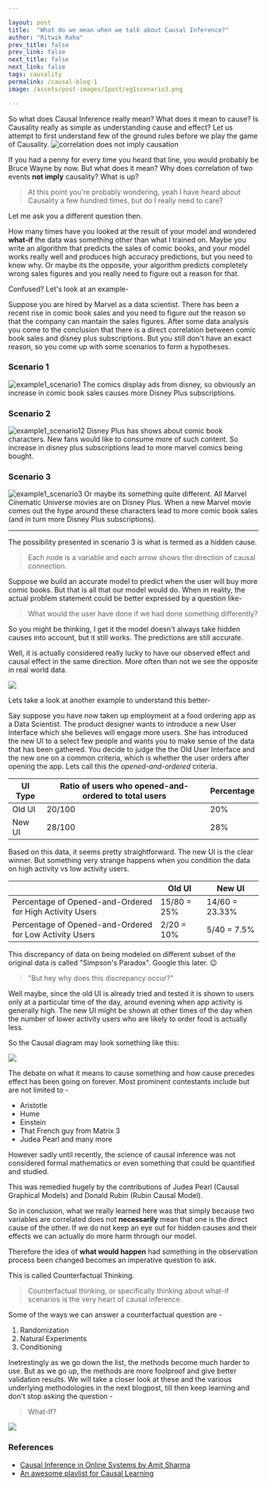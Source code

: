 ```yaml
---

layout: post
title:  "What do we mean when we talk about Causal Inference?"
author: "Ritwik Raha"
prev_title: false
prev_link: false
next_title: false
next_link: false
tags: causality
permalink: /causal-blog-1
image: /assets/post-images/1post/eg1scenario3.png

---
```


So what does Causal Inference really mean? What does it mean to cause? Is Causality really as simple as understanding cause and effect? Let us attempt to first understand few of the ground rules before we play the game of Causality.
![correlation does not imply causation]({{site.url}}/assets/post_images/1post/memecausal.png)

If you had a penny for every time you heard that line, you would probably be Bruce Wayne by now. But what does it mean? Why does correlation of two events **not imply** causality? What is up?

>At this point you're probably wondering, yeah I have heard about Causality a few hundred times, but do I really need to care?

Let me ask you a different question then.

How many times have you looked at the result of your model and wondered **what-if** the data was something other than what I trained on.
Maybe you write an algorithm that predicts the sales of comic books, and your model works really well and produces high accuracy predictions, but you need to know why.
Or maybe its the opposite, your algorithm predicts completely wrong sales figures and you really need to figure out a reason for that.

Confused? Let's look at an example- 

Suppose you are hired by Marvel as a data scientist. There has been a recent rise in comic book sales and you need to figure out the reason so that the company can mantain the sales figures. After some data analysis you come to the conclusion that there is a direct correlation between comic book sales and disney plus subscriptions. But you still don't have an exact reason, so you come up with some scenarios to form a hypotheses.

### Scenario 1
![example1_scenario1]({{site.url}}/assets/post_images/1post/eg1scenario1.png)
The comics display ads from disney, so obviously an increase in comic book sales causes more Disney Plus subscriptions.

### Scenario 2
![example1_scenario12]({{site.url}}/assets/post_images/1post/eg1scenario2.png)
Disney Plus has shows about comic book characters. New fans would like to consume more of such content. So increase in disney plus subscriptions lead to more marvel comics being bought.

### Scenario 3
![example1_scenario3]({{site.url}}/assets/post_images/1post/eg1scenario3.png)
Or maybe its something quite different. All Marvel Cinematic Universe movies are on Disney Plus. When a new Marvel movie comes out the hype around these characters lead to more comic book sales (and in turn more Disney Plus subscriptions).

----
The possibility presented in scenario 3 is what is termed as a hidden cause.

>Each node is a variable and each arrow shows the direction of causal connection.

Suppose we build an accurate model to predict when the user will buy more comic books. But that is all that our model would do. When in reality, the actual problem statement could be better expressed by a question like-


>What would the user have done if we had done something differently?

So you might be thinking, I get it the model doesn't always take hidden causes into account, but it still works. The predictions are still accurate.

Well, it is actually considered really lucky to have our observed effect and causal effect in the same direction. More often than not we see the opposite in real world data.

![]({{site.url}}/assets/post_images/1post/expectationreality.png)


Lets take a look at another example to understand this better- 

Say suppose you have now taken up employment at a food ordering app as a Data Scientist. The product designer wants to introduce a new User Interface which she believes will engage more users. She has introduced the new UI to a select few people and wants you to make sense of the data that has been gathered. You decide to judge the the Old User Interface and the new one on a common criteria, which is whether the user orders after opening the app. Lets call this the _opened-and-ordered_ criteria. 

| UI Type | Ratio of users who  opened-and-ordered  to total users | Percentage |
|---------|--------------------------------------------------------|------------|
| Old UI  | 20/100                                                 | 20%        |
| New UI  | 28/100                                                 | 28%        |

Based on this data, it seems pretty straightforward. The new UI is the clear winner. But something very strange happens when you condition the data on high activity vs low activity users.

|                                                          | Old UI      | New UI         |
|----------------------------------------------------------|-------------|----------------|
| Percentage of Opened-and-Ordered for High Activity Users | 15/80 = 25% | 14/60 = 23.33% |
| Percentage of Opened-and-Ordered for Low Activity Users  | 2/20 = 10%  | 5/40 = 7.5%    |


This discrepancy of data on being modeled on different subset of the original data is called "Simpson's Paradox". Google this later. :wink:

> "But hey why does this discrepancy occur?"

Well maybe, since the old UI is already tried and tested it is shown to users only at a particular time of the day, around evening when app activity is generally high. The new UI might be shown at other times of the day when the number of lower activity users who are likely to order food is actually less. 

So the Causal diagram may look something like this:


![]({{site.url}}/assets/post_images/1post/eg2scenario1.png)

The debate on what it means to cause something and how cause precedes effect has been going on forever. Most prominent contestants include but are not limited to -

* Aristotle
* Hume
* Einstein
* That French guy from Matrix 3
* Judea Pearl and many more

However sadly until recently, the science of causal inference was not considered formal mathematics or even something that could be quantified and studied. 

This was remedied hugely by the contributions of Judea Pearl (Causal Graphical Models) and Donald Rubin (Rubin Causal Model).

So in conclusion, what we really learned here was that simply because two variables are correlated does not **necessarily** mean that one is the direct cause of the other. If we do not keep an eye out for hidden causes and their effects we can actually do more harm through our model.

Therefore the idea of **what would happen** had something in the observation process been changed becomes an imperative question to ask.

This is called Counterfactual Thinking.

>Counterfactual thinking, or specifically thinking about what-if scenarios is the very heart of causal inference.


Some of the ways we can answer a counterfactual question are -

1. Randomization
2. Natural Experiments
3. Conditioning

Inetrestingly as we go down the list, the methods become much harder to use. But as we go up, the methods are more foolproof and give better validation results. We will take a closer look at these and the various underlying methodologies in the next blogpost, till then keep learning and don't stop asking the question -

> What-If?

![]({{site.url}}/assets/post_images/1post/what-if-strange.gif)

### References

* [Causal Inference in Online Systems by Amit Sharma](http://www.amitsharma.in/talk/causal-inference-online-systems/)
* [An awesome playlist for Causal Learning](https://youtube.com/playlist?list=PLT3sJRyVaw-m9YBy3KRavOYuKyXikO4f6)

